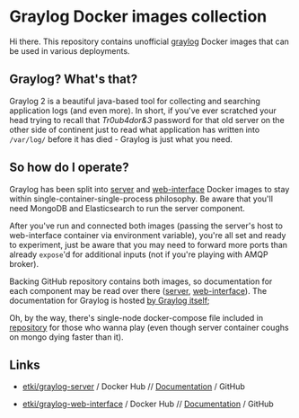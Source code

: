 # Graylog Docker images collection

Hi there. This repository contains unofficial [graylog][graylog] Docker images
that can be used in various deployments.

## Graylog? What's that?

Graylog 2 is a beautiful java-based tool for collecting and searching
application logs (and even more).
In short, if you've ever scratched your head trying to recall that *Tr0ub4dor&3*
password for that old server on the other side of continent just to read what
application has written into `/var/log/` before it has died - Graylog is just
what you need.
  
## So how do I operate?

Graylog has been split into [server][hub-server] and
[web-interface][hub-web-interface] Docker images to stay within
single-container-single-process philosophy.
Be aware that you'll need MongoDB and Elasticsearch to run the server component.

After you've run and connected both images (passing the server's host to
web-interface container via environment variable), you're all set and ready to
experiment, just be aware that you may need to forward more ports than already
`expose`'d for additional inputs (not if you're playing with AMQP broker).

Backing GitHub repository contains both images, so documentation for each
component may be read over there ([server][server-readme],
[web-interface][web-interface-readme]). The documentation for Graylog is hosted
[by Graylog itself][graylog-documentation];

Oh, by the way, there's single-node docker-compose file included in
[repository][repository] for those who wanna play (even though server container
coughs on mongo dying faster than it).

## Links

* [etki/graylog-server][hub-server] / Docker Hub // [Documentation][server-readme] / GitHub
* [etki/graylog-web-interface][hub-web-interface] / Docker Hub // [Documentation][web-interface-readme] / GitHub

  [graylog]: https://www.graylog.org
  [graylog-documentation]: https://docs.graylog.org
  [hub-server]: https://hub.docker.com/r/etki/graylog-server/
  [hub-web-interface]: https://hub.docker.com/r/etki/graylog-web-interface/
  [server-readme]: https://github.com/etki/docker-graylog/blob/master/server/README.md
  [web-interface-readme]: https://github.com/etki/docker-graylog/blob/master/web-interface/README.md
  [repository]: https://github.com/etki/docker-graylog
